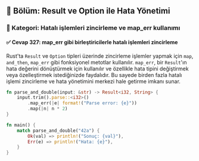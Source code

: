 ## 📘 Bölüm: Result ve Option ile Hata Yönetimi  
### 🔹 Kategori: Hatalı işlemleri zincirleme ve map_err kullanımı  
#### ✅ Cevap 327: map_err gibi birleştiricilerle hatalı işlemleri zincirleme

Rust'ta `Result` ve `Option` tipleri üzerinde zincirleme işlemler yapmak için `map`, `and_then`, `map_err` gibi fonksiyonel metotlar kullanılır. `map_err`, bir `Result`'ın hata değerini dönüştürmek için kullanılır ve özellikle hata tipini değiştirmek veya özelleştirmek istediğinizde faydalıdır. Bu sayede birden fazla hatalı işlemi zincirleme ve hata yönetimini merkezi hale getirme imkanı sunar.

```rust
fn parse_and_double(input: &str) -> Result<i32, String> {
    input.trim().parse::<i32>()
        .map_err(|e| format!("Parse error: {e}"))
        .map(|n| n * 2)
}

fn main() {
    match parse_and_double("42a") {
        Ok(val) => println!("Sonuç: {val}"),
        Err(e) => println!("Hata: {e}"),
    }
}
```
